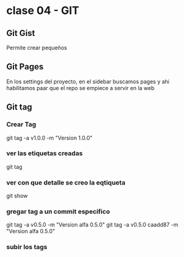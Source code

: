 # clase 04 - GIT

## Git Gist
Permite crear pequeños

## Git Pages
En los settings del proyecto, en el sidebar buscamos pages y ahi habilitamos paar que el repo se empiece a servir en la web

## Git tag

### Crear Tag
git tag -a v1.0.0 -m "Version 1.0.0"

### ver las etiquetas creadas
git tag

### ver con que detalle se creo la eqtiqueta
git show <nombreTag>


### gregar tag a un commit especifico
git tag -a v0.5.0 <hash> -m "Version alfa 0.5.0"
git tag -a v0.5.0 caadd87 -m "Version alfa 0.5.0"

### subir los tags






